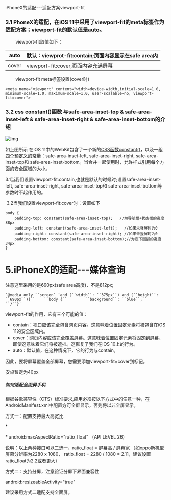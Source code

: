 iPhoneX的适配---适配方案viewport-fit

###     3.1  PhoneX的适配，在iOS 11中采用了viewport-fit的meta标签作为适配方案；viewport-fit的默认值是auto。

　　  viewport-fit取值如下：

| auto  | 默认：viewprot-fit:contain;页面内容显示在safe area内 |
| ----- | ---------------------------------------------------- |
| cover | viewport-fit:cover,页面内容充满屏幕                  |

　　    viewport-fit meta标签设置(cover时)

 

```
<meta name="viewport" content="width=device-width,initial-scale=1.0, minimum-scale=1.0, maximum-scale=1.0, user-scalable=no, viewport-fit=cover">
```

###     3.2  css constant()函数 与safe-area-inset-top & safe-area-inset-left & safe-area-inset-right & safe-area-inset-bottom的介绍

 ![img](https://images2017.cnblogs.com/blog/949019/201711/949019-20171106205332075-1346398687.png)

如上图所示 在iOS 11中的WebKit包含了一个新的[CSS函数constant()](https://github.com/w3c/csswg-drafts/pull/1817)，以及一组[四个预定义的常量](https://github.com/w3c/csswg-drafts/pull/1819)：safe-area-inset-left, safe-area-inset-right, safe-area-inset-top和 safe-area-inset-bottom。当合并一起使用时，允许样式引用每个方面的安全区域的大小。

​    3.1当我们设置viewport-fit:contain,也就是默认的时候时;设置safe-area-inset-left, safe-area-inset-right, safe-area-inset-top和 safe-area-inset-bottom等参数时不起作用的。

​    3.2当我们设置viewport-fit:cover时：设置如下

```
body {
    padding-top: constant(safe-area-inset-top);   //为导航栏+状态栏的高度 88px            
    padding-left: constant(safe-area-inset-left);   //如果未竖屏时为0                
    padding-right: constant(safe-area-inset-right); //如果未竖屏时为0                
    padding-bottom: constant(safe-area-inset-bottom);//为底下圆弧的高度 34px       
}
```

# 5.iPhoneX的适配---媒体查询

注意这里采用的是690px(safe area高度)，不是812px;

```
`@media only ``screen` `and (``width``: ``375px``) and (``height``: ``690px``){``    ``body {``        ``background``: ``blue``;``    ``}``}`
```

viewport-fit的作用，它有三个可能的值：

- contain：视口应该完全包含网页内容。这意味着位置固定元素将被包含在iOS 11的安全区域内。
- cover：网页内容应该完全覆盖屏幕。这意味着位置固定元素将固定到屏幕，即使这意味着它们将被遮挡。这恢复了我们在iOS 10上的行为。
- auto：默认值，在这种情况下，它的行为与contain。

因此，要将屏幕覆盖全部屏幕，您需要添加viewport-fit=cover到标记。

安卓暂定为40px

##### **如何适配全面屏手机**

根据谷歌兼容性（CTS）标准要求,应用必须按以下方式中的任意一种，在AndroidManifest.xml中配置方可全屏显示，否则将以非全屏显示。

方式一：配置支持最大高宽比

\* <meta-data android:name="android.max_aspect"  android:value="ratio_float" />

\* android:maxAspectRatio="ratio_float"   （API LEVEL 26）

说明：以上两种接口可以二选一，ratio_float = 屏幕高 / 屏幕宽 （如oppo新机型屏幕分辨率为2280 x 1080， ratio_float = 2280 / 1080 = 2.11，建议设置 ratio_float为2.2或者更大）



方式二：支持分屏，注意验证分屏下界面兼容性

android:resizeableActivity="true"  

建议采用方式二适配支持全面屏。